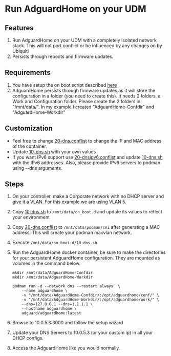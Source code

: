 # Run AdguardHome on your UDM

## Features

1. Run AdguardHome on your UDM with a completely isolated network stack.  This will not port conflict or be influenced by any changes on by Ubiquiti
2. Persists through reboots and firmware updates.

## Requirements

1. You have setup the on boot script described [here](https://github.com/boostchicken/udm-utilities/tree/master/on-boot-script)
1. AdguardHome persists through firmware updates as it will store the configuration in a folder (you need to create this). It needs 2 folders, a Work and Configuration folder. Please create the 2 folders in "/mnt/data/". In my example I created "AdguardHome-Confdir" and "AdguardHome-Workdir"

## Customization

* Feel free to change [20-dns.conflist](../cni-plugins/20-dns.conflist) to change the IP and MAC address of the container.
* Update [10-dns.sh](../dns-common/on_boot.d/10-dns.sh) with your own values
* If you want IPv6 support use [20-dnsipv6.conflist](../cni-plugins/20-dnsipv6.conflist) and update [10-dns.sh](../dns-common/on_boot.d/10-dns.sh) with the IPv6 addresses. Also, please provide IPv6 servers to podman using --dns arguments.

## Steps

1. On your controller, make a Corporate network with no DHCP server and give it a VLAN. For this example we are using VLAN 5.
1. Copy [10-dns.sh](../dns-common/on_boot.d/10-dns.sh) to `/mnt/data/on_boot.d` and update its values to reflect your environment
1. Copy [20-dns.conflist](../cni-plugins/20-dns.conflist) to `/mnt/data/podman/cni` after generating a MAC address. This will create your podman macvlan network.
1. Execute `/mnt/data/on_boot.d/10-dns.sh`
1. Run the AdguardHome docker container, be sure to make the directories for your persistent AdguardHome configuration.  They are mounted as volumes in the command below.

    ```shell script
    mkdir /mnt/data/AdguardHome-Confdir
    mkdir /mnt/data/AdguardHome-Workdir
    
    podman run -d --network dns --restart always  \
        --name adguardhome \
        -v "/mnt/data/AdguardHome-Confdir/:/opt/adguardhome/conf/" \
        -v "/mnt/data/AdguardHome-Workdir/:/opt/adguardhome/work/" \
        --dns=127.0.0.1 --dns=1.1.1.1 \
        --hostname adguardhome \
        adguard/adguardhome:latest
    ```

1. Browse to 10.0.5.3:3000 and follow the setup wizard
1. Update your DNS Servers to 10.0.5.3 (or your custom ip) in all your DHCP configs.
1. Access the AdguardHome like you would normally.
